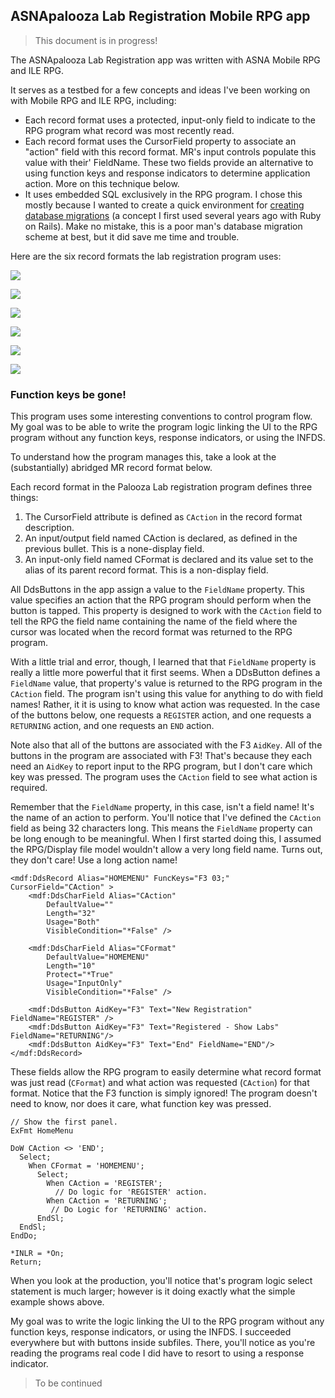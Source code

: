 ASNApalooza Lab Registration Mobile RPG app
---


>
> This document is in progress!
> 

The ASNApalooza Lab Registration app was written with ASNA Mobile RPG and ILE RPG. 

It serves as a testbed for a few concepts and ideas I've been working on with Mobile RPG and ILE RPG, including: 
  
* Each record format uses a protected, input-only field to indicate to the RPG program what record was most recently read.  
* Each record format uses the CursorField property to associate an "action" field with this record format. MR's input controls populate this value with their' FieldName. These two fields provide an alternative to using function keys and response indicators to determine application action. More on this technique below.
* It uses embedded SQL exclusively in the RPG program. I chose this mostly because I wanted to create a quick environment for [creating database migrations](http://rails-guides.joefiorini.com/migrations.html) (a concept I first used several years ago with Ruby on Rails). Make no mistake, this is a poor man's database migration scheme at best, but it did save me time and trouble.

Here are the six record formats the lab registration program uses:

![](http://i.imgur.com/tEYt6Nb.png)

![](http://i.imgur.com/BZ5S70i.png)

![](http://i.imgur.com/HEhv9HC.png)

![](http://i.imgur.com/zdYa5HD.png)

![](http://i.imgur.com/uKgbM7z.png)

![](http://i.imgur.com/3CThK00.png)

### Function keys be gone!
    
This program uses some interesting conventions to control program flow. My goal was to be able to write the program logic linking the UI to the RPG program without any function keys, response indicators, or using the INFDS. 

To understand how the program manages this, take a look at the (substantially) abridged MR record format below.

Each record format in the Palooza Lab registration program defines three things: 
1. The CursorField attribute is defined as `CAction` in the record format description. 
2. An input/output field named CAction is declared, as defined in the previous bullet. This is a none-display field. 
3. An input-only field named CFormat is declared and its value set to the alias of its parent record format. This is a non-display field. 

All DdsButtons in the app assign a value to the `FieldName` property. This value specifies an action that the RPG program should perform when the button is tapped. This property is designed to work with the `CAction` field to tell the RPG the field name containing the name of the field where the cursor was located when the record format was returned to the RPG program. 

With a little trial and error, though, I learned that that `FieldName` property is really a little more powerful that it first seems. When a DDsButton defines a `FieldName` value, that property's value is returned to the RPG program in the `CAction` field. The program isn't using this value for anything to do with field names! Rather, it it is using to know what action was requested. In the case of the buttons below, one requests a `REGISTER` action, and one requests a `RETURNING` action, and one requests an `END` action.     

Note also that all of the buttons are associated with the F3 `AidKey`. All of the buttons in the program are associated with F3! That's because they each need an `AidKey` to report input to the RPG program, but I don't care which key was pressed. The program uses the `CAction` field to see what action is required.

Remember that the `FieldName` property, in this case, isn't a field name! It's the name of an action to perform. You'll notice that I've defined the `CAction` field as being 32 characters long. This means the `FieldName` property can be long enough to be meaningful. When I first started doing this, I assumed the RPG/Display file model wouldn't allow a very long field name. Turns out, they don't care! Use a long action name!  

    <mdf:DdsRecord Alias="HOMEMENU" FuncKeys="F3 03;" CursorField="CAction" >
        <mdf:DdsCharField Alias="CAction"
            DefaultValue=""
            Length="32"
            Usage="Both"
            VisibleCondition="*False" />
    
        <mdf:DdsCharField Alias="CFormat"
            DefaultValue="HOMEMENU"
            Length="10"
            Protect="*True"
            Usage="InputOnly"
            VisibleCondition="*False" />
    
        <mdf:DdsButton AidKey="F3" Text="New Registration" FieldName="REGISTER" />
        <mdf:DdsButton AidKey="F3" Text="Registered - Show Labs" FieldName="RETURNING"/>
        <mdf:DdsButton AidKey="F3" Text="End" FieldName="END"/>
    </mdf:DdsRecord>    

These fields allow the RPG program to easily determine what record format was just read (`CFormat`) and what action was requested (`CAction`) for that format. Notice that the F3 function is simply ignored! The program doesn't need to know, nor does it care, what function key was pressed.  
     
    // Show the first panel.
    ExFmt HomeMenu
    
    DoW CAction <> 'END';
      Select;
        When CFormat = 'HOMEMENU';
          Select;
            When CAction = 'REGISTER';
              // Do logic for 'REGISTER' action.
            When CAction = 'RETURNING';
             // Do Logic for 'RETURNING' action.
          EndSl;
      EndSl;            
    EndDo;
    
    *INLR = *On;
    Return;

When you look at the production, you'll notice that's program logic select statement is much larger; however is it doing exactly what the simple example shows above. 

My goal was to write the logic linking the UI to the RPG program without any function keys, response indicators, or using the INFDS. I succeeded everywhere but with buttons inside subfiles. There, you'll notice as you're reading the programs real code I did have to resort to using a response indicator.



> To be continued 
